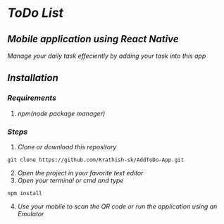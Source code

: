 # _ToDo List_

## _Mobile application using React Native_

_Manage your daily task effeciently by adding your task into this app_

## _Installation_

### _Requirements_

1. _npm(node package manager)_

### _Steps_

1. _Clone or download this repository_

```
git clone https://github.com/Krathish-sk/AddToDo-App.git
```

2. _Open the project in your favorite text editor_
3. _Open your terminal or cmd and type_

```
npm install
```

4. _Use your mobile to scan the QR code or run the application using an Emulator_
